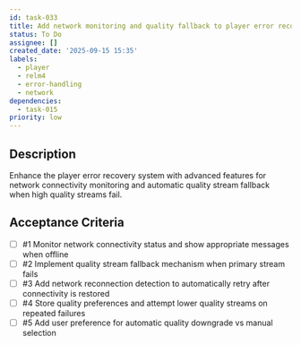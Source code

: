 ```yaml
---
id: task-033
title: Add network monitoring and quality fallback to player error recovery
status: To Do
assignee: []
created_date: '2025-09-15 15:35'
labels:
  - player
  - relm4
  - error-handling
  - network
dependencies:
  - task-015
priority: low
---
```


## Description

Enhance the player error recovery system with advanced features for network connectivity monitoring and automatic quality stream fallback when high quality streams fail.

## Acceptance Criteria
<!-- AC:BEGIN -->
- [ ] #1 Monitor network connectivity status and show appropriate messages when offline
- [ ] #2 Implement quality stream fallback mechanism when primary stream fails
- [ ] #3 Add network reconnection detection to automatically retry after connectivity is restored
- [ ] #4 Store quality preferences and attempt lower quality streams on repeated failures
- [ ] #5 Add user preference for automatic quality downgrade vs manual selection
<!-- AC:END -->
